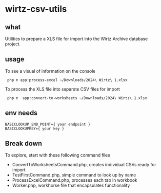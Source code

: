 # wirtz-csv-utils

## what
Utilities to prepare a XLS file for import into the Wirtz Archive database project. 

## usage 

To see a visual of information on the console 
```shell
 php n app:process-excel ~/Downloads/2024\ Wirtz\ 1.xlsx
```

To process the XLS file into separate CSV files for import
```shell
 php n  app:convert-to-worksheets ~/Downloads/2024\ Wirtz\ 1.xlsx
 ```

## env needs
```dotenv
BASICLOOKUP_END_POINT={ your endpoint }
BASICLOOKUPKEY={ your key }
```

## Break down
To explore, start with these following command files
- ConvertToWorksheetsCommand.php, creates individual CSVs ready for import
- TestFirstCommand.php, simple command to look up by name
- ProcessExcelCommand.php, processes each tab in workbook
- Worker.php, workhorse file that encapsulates functionality 
